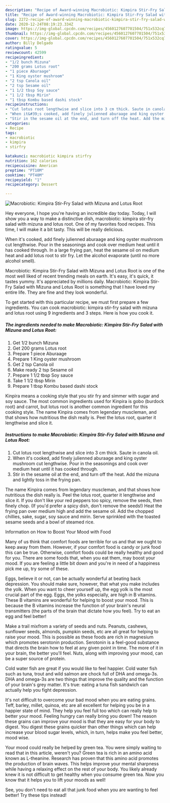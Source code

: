 ```yaml
---
description: "Recipe of Award-winning Macrobiotic: Kimpira Stir-Fry Salad with Mizuna and Lotus Root"
title: "Recipe of Award-winning Macrobiotic: Kimpira Stir-Fry Salad with Mizuna and Lotus Root"
slug: 2272-recipe-of-award-winning-macrobiotic-kimpira-stir-fry-salad-with-mizuna-and-lotus-root
date: 2020-12-24T08:19:23.334Z
image: https://img-global.cpcdn.com/recipes/4560127607701504/751x532cq70/macrobiotic-kimpira-stir-fry-salad-with-mizuna-and-lotus-root-recipe-main-photo.jpg
thumbnail: https://img-global.cpcdn.com/recipes/4560127607701504/751x532cq70/macrobiotic-kimpira-stir-fry-salad-with-mizuna-and-lotus-root-recipe-main-photo.jpg
cover: https://img-global.cpcdn.com/recipes/4560127607701504/751x532cq70/macrobiotic-kimpira-stir-fry-salad-with-mizuna-and-lotus-root-recipe-main-photo.jpg
author: Billy Delgado
ratingvalue: 5
reviewcount: 42599
recipeingredient:
- "1/2 bunch Mizuna"
- "200 grams Lotus root"
- "1 piece Aburaage"
- "1 King oyster mushroom"
- "2 tsp Canola oil"
- "2 tsp Sesame oil"
- "1 1/2 tbsp Soy sauce"
- "1 1/2 tbsp Mirin"
- "1 tbsp Kombu based dashi stock"
recipeinstructions:
- "Cut lotus root lengthwise and slice into 3 cm thick. Saute in canola oil."
- "When it&#39;s cooked, add finely julienned aburaage and king oyster mushroom cut lengthwise. Pour in the seasonings and cook over medium heat until it has cooked through."
- "Stir in the sesame oil at the end, and turn off the heat. Add the mizuna and lightly toss in the frying pan."
categories:
- Recipe
tags:
- macrobiotic
- kimpira
- stirfry

katakunci: macrobiotic kimpira stirfry 
nutrition: 162 calories
recipecuisine: American
preptime: "PT10M"
cooktime: "PT40M"
recipeyield: "1"
recipecategory: Dessert

---
```



![Macrobiotic: Kimpira Stir-Fry Salad with Mizuna and Lotus Root](https://img-global.cpcdn.com/recipes/4560127607701504/751x532cq70/macrobiotic-kimpira-stir-fry-salad-with-mizuna-and-lotus-root-recipe-main-photo.jpg)

Hey everyone, I hope you're having an incredible day today. Today, I will show you a way to make a distinctive dish, macrobiotic: kimpira stir-fry salad with mizuna and lotus root. One of my favorites food recipes. This time, I will make it a bit tasty. This will be really delicious.

When it&#39;s cooked, add finely julienned aburaage and king oyster mushroom cut lengthwise. Pour in the seasonings and cook over medium heat until it has cooked through. In a large frying pan, heat the sesame oil on medium heat and add lotus root to stir fry. Let the alcohol evaporate (until no more alcohol smell).

Macrobiotic: Kimpira Stir-Fry Salad with Mizuna and Lotus Root is one of the most well liked of recent trending meals on earth. It's easy, it's quick, it tastes yummy. It's appreciated by millions daily. Macrobiotic: Kimpira Stir-Fry Salad with Mizuna and Lotus Root is something that I have loved my entire life. They are fine and they look wonderful.


To get started with this particular recipe, we must first prepare a few ingredients. You can cook macrobiotic: kimpira stir-fry salad with mizuna and lotus root using 9 ingredients and 3 steps. Here is how you cook it.

<!--inarticleads1-->

##### The ingredients needed to make Macrobiotic: Kimpira Stir-Fry Salad with Mizuna and Lotus Root:

1. Get 1/2 bunch Mizuna
1. Get 200 grams Lotus root
1. Prepare 1 piece Aburaage
1. Prepare 1 King oyster mushroom
1. Get 2 tsp Canola oil
1. Make ready 2 tsp Sesame oil
1. Prepare 1 1/2 tbsp Soy sauce
1. Take 1 1/2 tbsp Mirin
1. Prepare 1 tbsp Kombu based dashi stock


Kinpira means a cooking style that you stir fry and simmer with sugar and soy sauce. The most common ingredients used for Kinpira is gobo (burdock root) and carrot, but lotus root is another common ingredient for this cooking style. The name Kinpira comes from legendary muscleman, and that shows how nutritious the dish really is. Peel the lotus root, quarter it lengthwise and slice it. 

<!--inarticleads2-->

##### Instructions to make Macrobiotic: Kimpira Stir-Fry Salad with Mizuna and Lotus Root:

1. Cut lotus root lengthwise and slice into 3 cm thick. Saute in canola oil.
1. When it&#39;s cooked, add finely julienned aburaage and king oyster mushroom cut lengthwise. Pour in the seasonings and cook over medium heat until it has cooked through.
1. Stir in the sesame oil at the end, and turn off the heat. Add the mizuna and lightly toss in the frying pan.


The name Kinpira comes from legendary muscleman, and that shows how nutritious the dish really is. Peel the lotus root, quarter it lengthwise and slice it. If you don&#39;t like your red peppers too spicy, remove the seeds, then finely chop. (If you&#39;d prefer a spicy dish, don&#39;t remove the seeds!) Heat the frying pan over medium high and add the sesame oil. Add the chopped chillies, sake, sugar, soy sauce and mirin. Serve sprinkled with the toasted sesame seeds and a bowl of steamed rice. 

Information on How to Boost Your Mood with Food


Many of us think that comfort foods are terrible for us and that we ought to keep away from them. However, if your comfort food is candy or junk food this can be true. Otherwise, comfort foods could be really healthy and good for you. There are some foods that, when you eat them, may boost your mood. If you are feeling a little bit down and you're in need of a happiness pick me up, try some of these.

Eggs, believe it or not, can be actually wonderful at beating back depression. You should make sure, however, that what you make includes the yolk. When you want to cheer yourself up, the egg yolk is the most crucial part of the egg. Eggs, the yolks especially, are high in B vitamins. These B vitamins are wonderful for helping to boost your mood. This is because the B vitamins increase the function of your brain's neural transmitters (the parts of the brain that dictate how you feel). Try to eat an egg and feel better!

Make a trail mixfrom a variety of seeds and nuts. Peanuts, cashews, sunflower seeds, almonds, pumpkin seeds, etc are all great for helping to raise your mood. This is possible as these foods are rich in magnesium which promotes serotonin production. Serotonin is a feel-good substance that directs the brain how to feel at any given point in time. The more of it in your brain, the better you'll feel. Nuts, along with improving your mood, can be a super source of protein.

Cold water fish are great if you would like to feel happier. Cold water fish such as tuna, trout and wild salmon are chock full of DHA and omega-3s. DHA and omega-3s are two things that improve the quality and the function of your brain's grey matter. It's true: eating a tuna fish sandwich can actually help you fight depression. 

It's not difficult to overcome your bad mood when you are eating grains. Teff, barley, millet, quinoa, etc are all excellent for helping you be in a happier state of mind. They help you feel full too which can really help to better your mood. Feeling hungry can really bring you down! The reason these grains can improve your mood is that they are easy for your body to digest. You digest these grains quicker than other things which can help increase your blood sugar levels, which, in turn, helps make you feel better, mood wise.

Your mood could really be helped by green tea. You were simply waiting to read that in this article, weren't you? Green tea is rich in an amino acid known as L-theanine. Research has proven that this amino acid promotes the production of brain waves. This helps improve your mental sharpness while having a relaxing effect on the rest of your body. You likely already knew it is not difficult to get healthy when you consume green tea. Now you know that it helps you to lift your moods as well!

See, you don't need to eat all that junk food when you are wanting to feel better! Try  these tips  instead!

